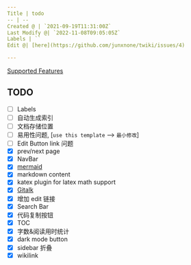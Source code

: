 ```yaml
---
Title | todo
-- | --
Created @ | `2021-09-19T11:31:00Z`
Last Modify @| `2022-11-08T09:05:05Z`
Labels | ``
Edit @| [here](https://github.com/junxnone/twiki/issues/4)

---
```

[Supported Features](/Supported_Features)

## TODO

- [ ] Labels
- [ ] 自动生成索引
- [ ] 文档存储位置
- [ ] 易用性问题, [`use this template` --> `最小修改`]
- [ ] Edit Button link 问题
- [x] prev/next page
- [x] NavBar
- [x] [mermaid](https://github.com/Leward/mermaid-docsify)
- [x] markdown content
- [x] katex plugin for latex math support
- [x] [Gitalk](https://github.com/gitalk/gitalk/blob/master/readme-cn.md)
- [x] 增加 edit 链接
- [x] Search Bar
- [x] 代码复制按钮
- [x] TOC
- [x] 字数&阅读用时统计
- [x] dark mode button
- [x] sidebar 折叠
- [x] wikilink
